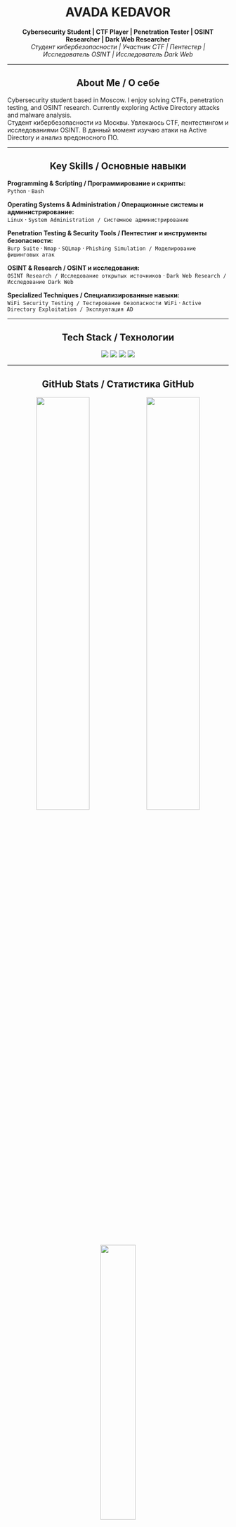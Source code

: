 <!-- ========================= -->
<!-- AVADA KEDAVOR – Cybersecurity Student GitHub Profile -->
<!-- ========================= -->

<h1 align="center">
  AVADA KEDAVOR
</h1>

<p align="center">
  <strong>Cybersecurity Student | CTF Player | Penetration Tester | OSINT Researcher | Dark Web Researcher</strong><br>
  <em>Студент кибербезопасности | Участник CTF | Пентестер | Исследователь OSINT | Исследователь Dark Web</em>
</p>

---

<h2 align="center">About Me / О себе</h2>

<p>
  Cybersecurity student based in Moscow. I enjoy solving CTFs, penetration testing, and OSINT research. Currently exploring Active Directory attacks and malware analysis.<br>
  Студент кибербезопасности из Москвы. Увлекаюсь CTF, пентестингом и исследованиями OSINT. В данный момент изучаю атаки на Active Directory и анализ вредоносного ПО.
</p>

---

<h2 align="center">Key Skills / Основные навыки</h2>

**Programming & Scripting / Программирование и скрипты:**  
`Python` · `Bash`

**Operating Systems & Administration / Операционные системы и администрирование:**  
`Linux` · `System Administration / Системное администрирование`

**Penetration Testing & Security Tools / Пентестинг и инструменты безопасности:**  
`Burp Suite` · `Nmap` · `SQLmap` · `Phishing Simulation / Моделирование фишинговых атак`  

**OSINT & Research / OSINT и исследования:**  
`OSINT Research / Исследование открытых источников` · `Dark Web Research / Исследование Dark Web`  

**Specialized Techniques / Специализированные навыки:**  
`WiFi Security Testing / Тестирование безопасности WiFi` · `Active Directory Exploitation / Эксплуатация AD`

---

<h2 align="center">Tech Stack / Технологии</h2>

<p align="center">
  <img src="https://img.shields.io/badge/Python-3776AB?style=for-the-badge&logo=python&logoColor=white" />
  <img src="https://img.shields.io/badge/Bash-4EAA25?style=for-the-badge&logo=gnu-bash&logoColor=white" />
  <img src="https://img.shields.io/badge/Linux-FCC624?style=for-the-badge&logo=linux&logoColor=black" />
  <img src="https://img.shields.io/badge/BurpSuite-FF6C37?style=for-the-badge&logo=burpsuite&logoColor=white" />
</p>

---

<h2 align="center">GitHub Stats / Статистика GitHub</h2>

<p align="center">
  <img src="https://github-readme-stats.vercel.app/api?username=Avada-Kedavor&show_icons=true&theme=dark&hide_border=true&count_private=true" width="49%" />
  <img src="https://github-readme-streak-stats.herokuapp.com/?user=Avada-Kedavor&theme=dark&hide_border=true" width="49%" />
</p>

<p align="center">
  <img src="https://github-readme-stats.vercel.app/api/top-langs/?username=Avada-Kedavor&layout=compact&theme=dark&hide_border=true" width="40%" />
</p>

---

<h2 align="center">CTF & Achievements / CTF и достижения</h2>

<p align="center">
  Active CTF Player | Bug Bounty Enthusiast | Creator of Cybersecurity Tools<br>
  Активный участник CTF | Энтузиаст Bug Bounty | Создатель инструментов кибербезопасности
</p>

<ul>
  <li>Participating in CTF competitions worldwide / Участие в CTF по всему миру</li>
  <li>Focused on web, crypto, and OSINT challenges / Основные направления: веб, криптография, OSINT</li>
  <li>Exploring Red Teaming & Threat Simulation / Изучение Red Team и моделирование угроз</li>
</ul>

---

<h2 align="center">Projects / Проекты</h2>

<p align="center">
  <strong>In development / В разработке</strong><br>
  Building practical cybersecurity tools and CTF writeups. / Создаю инструменты для кибербезопасности и отчеты по CTF.
</p>

---

<h2 align="center">Contact / Контакты</h2>

<p align="center">
  <a href="mailto:avadakedavor@gmail.com">
    <img src="https://img.shields.io/badge/Email-avadakedavor%40gmail.com-red?style=for-the-badge&logo=gmail&logoColor=white" />
  </a>
</p>

---

<p align="center">
  <img src="https://capsule-render.vercel.app/api?type=waving&color=gradient&height=120&section=footer" />
</p>
